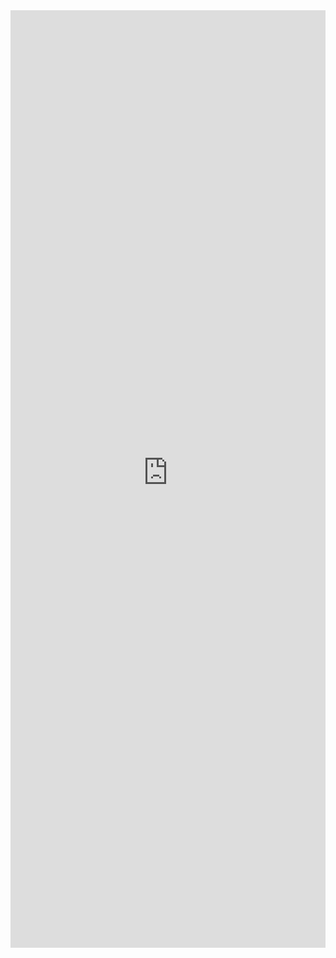 <iframe title='TeachingBubble Examples' src='https://fabricweb.z5.web.core.windows.net/pr-deploy-site/refs/pull/9333/merge/fabric-website-resources/dist/index.html#/examples/teachingbubble?docsExample=true' frameborder='no' width='100%' height='1500'>